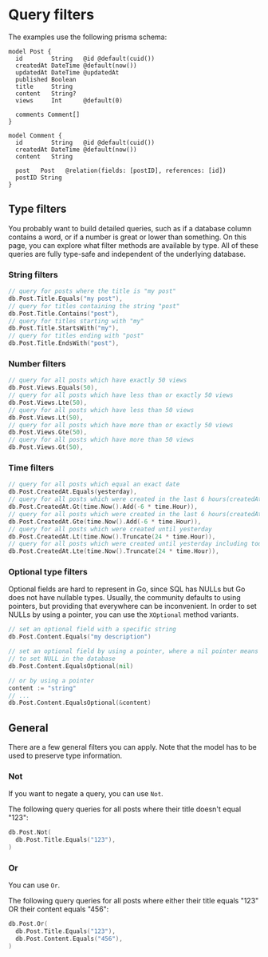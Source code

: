 # Query filters

The examples use the following prisma schema:

```prisma
model Post {
  id        String   @id @default(cuid())
  createdAt DateTime @default(now())
  updatedAt DateTime @updatedAt
  published Boolean
  title     String
  content   String?
  views     Int      @default(0)

  comments Comment[]
}

model Comment {
  id        String   @id @default(cuid())
  createdAt DateTime @default(now())
  content   String

  post   Post   @relation(fields: [postID], references: [id])
  postID String
}
```

## Type filters

You probably want to build detailed queries, such as if a database column contains a word,
or if a number is great or lower than something. On this page, you can explore what filter methods are available
by type. All of these queries are fully type-safe and independent of the underlying database.

### String filters

```go
// query for posts where the title is "my post"
db.Post.Title.Equals("my post"),
// query for titles containing the string "post"
db.Post.Title.Contains("post"),
// query for titles starting with "my"
db.Post.Title.StartsWith("my"),
// query for titles ending with "post"
db.Post.Title.EndsWith("post"),
```

### Number filters

```go
// query for all posts which have exactly 50 views
db.Post.Views.Equals(50),
// query for all posts which have less than or exactly 50 views
db.Post.Views.Lte(50),
// query for all posts which have less than 50 views
db.Post.Views.Lt(50),
// query for all posts which have more than or exactly 50 views
db.Post.Views.Gte(50),
// query for all posts which have more than 50 views
db.Post.Views.Gt(50),
```

### Time filters

```go
// query for all posts which equal an exact date
db.Post.CreatedAt.Equals(yesterday),
// query for all posts which were created in the last 6 hours(createdAt > 6 hours ago)
db.Post.CreatedAt.Gt(time.Now().Add(-6 * time.Hour)),
// query for all posts which were created in the last 6 hours(createdAt >= 6 hours ago)
db.Post.CreatedAt.Gte(time.Now().Add(-6 * time.Hour)),
// query for all posts which were created until yesterday
db.Post.CreatedAt.Lt(time.Now().Truncate(24 * time.Hour)),
// query for all posts which were created until yesterday including today's 00:00:00
db.Post.CreatedAt.Lte(time.Now().Truncate(24 * time.Hour)),
```

### Optional type filters

Optional fields are hard to represent in Go, since SQL has NULLs but Go does not have nullable types.
Usually, the community defaults to using pointers, but providing that everywhere can be inconvenient. In order to set
NULLs by using a pointer, you can use the `XOptional` method variants.

```go
// set an optional field with a specific string
db.Post.Content.Equals("my description")

// set an optional field by using a pointer, where a nil pointer means
// to set NULL in the database
db.Post.Content.EqualsOptional(nil)

// or by using a pointer
content := "string"
// ...
db.Post.Content.EqualsOptional(&content)
```

## General

There are a few general filters you can apply. Note that the model has to be used to preserve type information.

### Not

If you want to negate a query, you can use `Not`.

The following query queries for all posts where their title doesn't equal "123":

```go
db.Post.Not(
  db.Post.Title.Equals("123"),
)
```

### Or

You can use `Or`.

The following query queries for all posts where either their title equals "123" OR their content equals "456":

```go
db.Post.Or(
  db.Post.Title.Equals("123"),
  db.Post.Content.Equals("456"),
)
```
